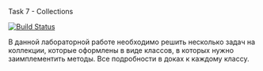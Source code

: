 Task 7 - Collections

[![Build Status](https://travis-ci.com/itmo-java-basics-2020/task-7-collections-framework-mrucher.svg?branch=master)](https://travis-ci.com/itmo-java-basics-2020/task-7-collections-framework-mrucher)

В данной лабораторной работе необходимо решить несколько задач на коллекции, которые оформлены в виде классов, в которых нужно заимплементить методы. Все подробности в доках к каждому классу.